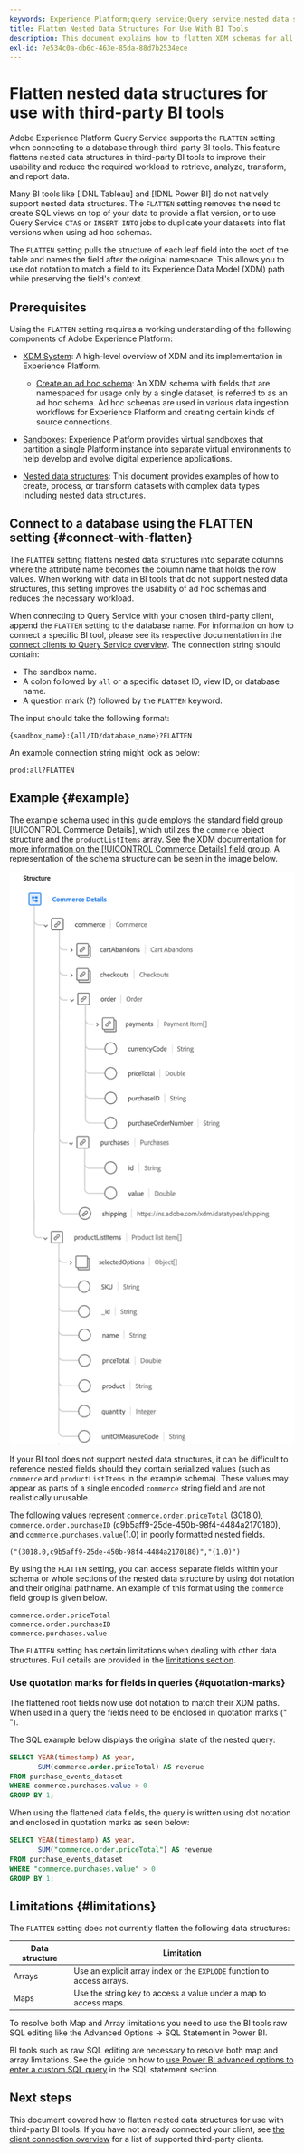 ```yaml
---
keywords: Experience Platform;query service;Query service;nested data structures;nested data;flatten;flatten nested data;
title: Flatten Nested Data Structures For Use With BI Tools
description: This document explains how to flatten XDM schemas for all tables and views during a session when using third-party BI tools with Query Service.
exl-id: 7e534c0a-db6c-463e-85da-88d7b2534ece
---
```

# Flatten nested data structures for use with third-party BI tools

Adobe Experience Platform Query Service supports the `FLATTEN` setting when connecting to a database through third-party BI tools. This feature flattens nested data structures in third-party BI tools to improve their usability and reduce the required workload to retrieve, analyze, transform, and report data.

Many BI tools like [!DNL Tableau] and [!DNL Power BI] do not natively support nested data structures. The `FLATTEN` setting removes the need to create SQL views on top of your data to provide a flat version, or to use Query Service `CTAS` or `INSERT INTO` jobs to duplicate your datasets into flat versions when using ad hoc schemas.

The `FLATTEN` setting pulls the structure of each leaf field into the root of the table and names the field after the original namespace. This allows you to use dot notation to match a field to its Experience Data Model (XDM) path while preserving the field's context.

## Prerequisites

Using the `FLATTEN` setting requires a working understanding of the following components of Adobe Experience Platform:

* [XDM System](../../xdm/home.md): A high-level overview of XDM and its implementation in Experience Platform.
  
  * [Create an ad hoc schema](../../xdm/tutorials/ad-hoc.md): An XDM schema with fields that are namespaced for usage only by a single dataset, is referred to as an ad hoc schema. Ad hoc schemas are used in various data ingestion workflows for Experience Platform and creating certain kinds of source connections.

* [Sandboxes](../../sandboxes/home.md): Experience Platform provides virtual sandboxes that partition a single Platform instance into separate virtual environments to help develop and evolve digital experience applications.

* [Nested data structures](./nested-data-structures.md): This document provides examples of how to create, process, or transform datasets with complex data types including nested data structures.

## Connect to a database using the FLATTEN setting {#connect-with-flatten}

The `FLATTEN` setting flattens nested data structures into separate columns where the attribute name becomes the column name that holds the row values. When working with data in BI tools that do not support nested data structures, this setting improves the usability of ad hoc schemas and reduces the necessary workload. 

When connecting to Query Service with your chosen third-party client, append the `FLATTEN` setting to the database name. For information on how to connect a specific BI tool, please see its respective documentation in the [connect clients to Query Service overview](../clients/overview.md). The connection string should contain:

* The sandbox name.
* A colon followed by `all` or a specific dataset ID, view ID, or database name.
* A question mark (?) followed by the `FLATTEN` keyword.

The input should take the following format:

```terminal
{sandbox_name}:{all/ID/database_name}?FLATTEN
```

An example connection string might look as below:

```terminal
prod:all?FLATTEN
```

## Example {#example}

The example schema used in this guide employs the standard field group [!UICONTROL Commerce Details], which utilizes the `commerce` object structure and the `productListItems` array. See the XDM documentation for [more information on the [!UICONTROL Commerce Details] field group](../../xdm/field-groups/event/commerce-details.md). A representation of the schema structure can be seen in the image below.

![A schema diagram of the Commerce Details field group including the `commerce` and `productListItems` structures.](../images/essential-concepts/commerce-details.png)

If your BI tool does not support nested data structures, it can be difficult to reference nested fields should they contain serialized values (such as `commerce` and `productListItems` in the example schema). These values may appear as parts of a single encoded `commerce` string field and are not realistically unusable. 

The following values represent `commerce.order.priceTotal` (3018.0), `commerce.order.purchaseID` (c9b5aff9-25de-450b-98f4-4484a2170180), and `commerce.purchases.value`(1.0) in poorly formatted nested fields. 

```terminal
("(3018.0,c9b5aff9-25de-450b-98f4-4484a2170180)","(1.0)")
```

By using the `FLATTEN` setting, you can access separate fields within your schema or whole sections of the nested data structure by using dot notation and their original pathname. An example of this format using the `commerce` field group is given below. 

```terminal
commerce.order.priceTotal
commerce.order.purchaseID
commerce.purchases.value
```

The `FLATTEN` setting has certain limitations when dealing with other data structures. Full details are provided in the [limitations section](#limitations).

### Use quotation marks for fields in queries {#quotation-marks}

The flattened root fields now use dot notation to match their XDM paths. When used in a query the fields need to be enclosed in quotation marks (" ").

The SQL example below displays the original state of the nested query:

```sql
SELECT YEAR(timestamp) AS year,
       SUM(commerce.order.priceTotal) AS revenue
FROM purchase_events_dataset
WHERE commerce.purchases.value > 0
GROUP BY 1;
```

When using the flattened data fields, the query is written using dot notation and enclosed in quotation marks as seen below:

```sql
SELECT YEAR(timestamp) AS year,
       SUM("commerce.order.priceTotal") AS revenue
FROM purchase_events_dataset
WHERE "commerce.purchases.value" > 0
GROUP BY 1;
```

## Limitations {#limitations}

The `FLATTEN` setting does not currently flatten the following data structures:

| Data structure  | Limitation |
|---|---|
| Arrays | Use an explicit array index or the `EXPLODE` function to access arrays. |
| Maps | Use the string key to access a value under a map to access maps. |

To resolve both Map and Array limitations you need to use the BI tools raw SQL editing like the Advanced Options -> SQL Statement in Power BI.

BI tools such as raw SQL editing are necessary to resolve both map and array limitations. See the guide on how to [use Power BI advanced options to enter a custom SQL query](../clients/power-bi.mdl#import-tables-using-custom-sql) in the SQL statement section.

## Next steps

This document covered how to flatten nested data structures for use with third-party BI tools. If you have not already connected your client, see [the client connection overview](../clients/overview.md) for a list of supported third-party clients.
